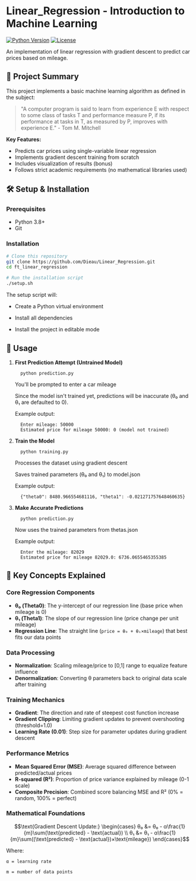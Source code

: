 # Linear_Regression - Introduction to Machine Learning

[![Python Version](https://img.shields.io/badge/python-3.8%2B-blue)](https://www.python.org/)
[![License](https://img.shields.io/badge/license-MIT-green)](LICENSE)

An implementation of linear regression with gradient descent to predict car prices based on mileage.

## 📖 Project Summary

This project implements a basic machine learning algorithm as defined in the subject:
> "A computer program is said to learn from experience E with respect to some class of tasks T and performance measure P, if its performance at tasks in T, as measured by P, improves with experience E." - Tom M. Mitchell

**Key Features:**
- Predicts car prices using single-variable linear regression
- Implements gradient descent training from scratch
- Includes visualization of results (bonus)
- Follows strict academic requirements (no mathematical libraries used)

## 🛠️ Setup & Installation

### Prerequisites
- Python 3.8+
- Git

### Installation
```bash
# Clone this repository
git clone https://github.com/Dieau/Linear_Regression.git
cd ft_linear_regression

# Run the installation script
./setup.sh
```

The setup script will:

   - Create a Python virtual environment

   - Install all dependencies

   - Install the project in editable mode

## 🚀 Usage

1. **First Prediction Attempt (Untrained Model)**

         python prediction.py


   You'll be prompted to enter a car mileage

   Since the model isn't trained yet, predictions will be inaccurate (θ₀ and θ₁ are defaulted to 0).

   Example output:

         Enter mileage: 50000
         Estimated price for mileage 50000: 0 (model not trained)


2. **Train the Model**

         python training.py

    Processes the dataset using gradient descent

    Saves trained parameters (θ₀ and θ₁) to model.json

    Example output:

         {"theta0": 8480.966554681116, "theta1": -0.021271757648460635}

3. **Make Accurate Predictions**

         python prediction.py

    Now uses the trained parameters from thetas.json

    Example output:

         Enter the mileage: 82029
         Estimated price for mileage 82029.0: 6736.0655465355385

## 🔑 Key Concepts Explained

### Core Regression Components
- **θ₀ (Theta0)**: The y-intercept of our regression line (base price when mileage is 0)
- **θ₁ (Theta1)**: The slope of our regression line (price change per unit mileage)
- **Regression Line**: The straight line (`price = θ₀ + θ₁×mileage`) that best fits our data points

### Data Processing
- **Normalization**: Scaling mileage/price to [0,1] range to equalize feature influence
- **Denormalization**: Converting θ parameters back to original data scale after training

### Training Mechanics
- **Gradient**: The direction and rate of steepest cost function increase
- **Gradient Clipping**: Limiting gradient updates to prevent overshooting (threshold=1.0)
- **Learning Rate (0.01)**: Step size for parameter updates during gradient descent

### Performance Metrics
- **Mean Squared Error (MSE)**: Average squared difference between predicted/actual prices
- **R-squared (R²)**: Proportion of price variance explained by mileage (0-1 scale)
- **Composite Precision**: Combined score balancing MSE and R² (0% = random, 100% = perfect)

### Mathematical Foundations

```math
\text{Gradient Descent Update:}
\begin{cases}
θ₀ &= θ₀ - α\frac{1}{m}\sum(\text{predicted} - \text{actual}) \\
θ₁ &= θ₁ - α\frac{1}{m}\sum((\text{predicted} - \text{actual})×\text{mileage})
\end{cases}
```

Where:

    α = learning rate

    m = number of data points